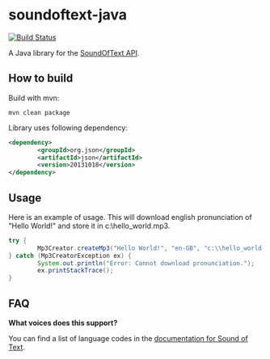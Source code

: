 # soundoftext-java

[![Build Status](https://travis-ci.com/berk76/soundoftext-java.svg?branch=master)](https://travis-ci.com/berk76/soundoftext-java)  

A Java library for the [SoundOfText API](https://soundoftext.com/docs).

## How to build

Build with mvn:

```
mvn clean package
```

Library uses following dependency:

```xml
<dependency>
        <groupId>org.json</groupId>
        <artifactId>json</artifactId>
        <version>20131018</version>
</dependency>
```

## Usage

Here is an example of usage. This will download english pronunciation of "Hello World!" and store it in c:\hello_world.mp3.   

```java
try {
        Mp3Creator.createMp3("Hello World!", "en-GB", "c:\\hello_world.mp3");
} catch (Mp3CreatorException ex) {
        System.out.println("Error: Cannot download pronunciation.");
        ex.printStackTrace();
}
```

## FAQ

**What voices does this support?**

You can find a list of language codes in the [documentation for Sound of Text](https://soundoftext.com/docs#voices).  
  